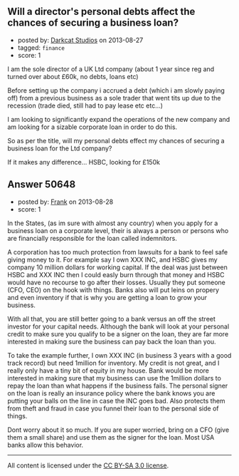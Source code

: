## Will a director's personal debts affect the chances of securing a business loan?

- posted by: [Darkcat Studios](https://stackexchange.com/users/-1/18414-darkcat-studios) on 2013-08-27
- tagged: `finance`
- score: 1

I am the sole director of a UK Ltd company (about 1 year since reg and turned over about £60k, no debts, loans etc)

Before setting up the company i accrued a debt (which i am slowly paying off) from a previous business as a sole trader that went tits up due to the recession (trade died, still had to pay lease etc etc...)

I am looking to significantly expand the operations of the new company and am looking for a sizable corporate loan in order to do this. 

So as per the title, will my personal debts effect my chances of securing a business loan for the Ltd company?

If it makes any difference... HSBC, looking for £150k




## Answer 50648

- posted by: [Frank](https://stackexchange.com/users/-1/4858-frank) on 2013-08-28
- score: 1

In the States, (as im sure with almost any country) when you apply for a business loan on a corporate level, their is always a person or persons who are financially responsible for the loan called indemnitors. 

A corporation has too much protection from lawsuits for a bank to feel safe giving money to it.  For example say I own XXX INC, and HSBC gives my company 10 million dollars for working capital.  If the deal was just between HSBC and XXX INC then I could easly burn through that money and HSBC would have no recourse to go after their losses.  Usually they put someone (CFO, CEO) on the hook with things.   Banks also will put leins on propery and even inventory if that is why you are getting a loan to grow your business. 

With all that, you are still better going to a bank versus an off the street investor for your capital needs.  Although the bank will look at your personal credit to make sure you qualify to be a signer on the loan, they are far more interested in making sure the business can pay back the loan than you.   

To take the example further, I own XXX INC (in business 3 years with a good track record) but need 1million for inventory.  My credit is not great, and I really only have a tiny bit of equity in my house.  Bank would be more interested in making sure that my business can use the 1million dollars to repay the loan than what happens if the business fails.   The personal signer on the loan is really an insurance policy where the bank knows you are putting your balls on the line in case the INC goes bad.  Also protects them from theft and fraud in case you funnel their loan to the personal side of things. 

Dont worry about it so much. If you are super worried, bring on a CFO (give them a small share) and use them as the signer for the loan.  Most USA banks allow this behavior. 



---

All content is licensed under the [CC BY-SA 3.0 license](https://creativecommons.org/licenses/by-sa/3.0/).
